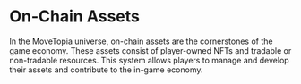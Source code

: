 # On-Chain Assets

In the MoveTopia universe, on-chain assets are the cornerstones of the game economy. These assets consist of player-owned NFTs and tradable or non-tradable resources. This system allows players to manage and develop their assets and contribute to the in-game economy.
